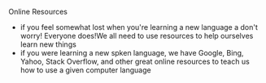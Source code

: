 Online Resources

* if you feel somewhat lost when you're learning a new language a don't worry! Everyone does!We all need to use resources to help ourselves learn new things
* if you were learning a new spken language, we have Google, Bing, Yahoo, Stack Overflow, and other great online resources to teach us how to use a given computer language
